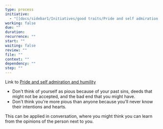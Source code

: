 ```yaml
---
type: process
initiative:
  - "[[docs/sidebar1/Initiatives/good traits/Pride and self admiration and humility|Pride and self admiration and humility]]"
working: false
due: ""
duration: 
recurrence: ""
start: ""
waiting: false
review: ""
file: ""
context: ""
dependency: ""
step: ""
---
```


Link to [Pride and self admiration and humility](docs/sidebar1/Initiatives/good%20traits/Pride%20and%20self%20admiration%20and%20humility.md)

* Don't think of yourself as pious because of your past sins, deeds that might not be accepted, and the bad end that you might have.
* Don't think you're more pious than anyone because you'll never know their intentions and hearts.

This can be applied in conversation, where you might think you can learn from the opinions of the person next to you.
